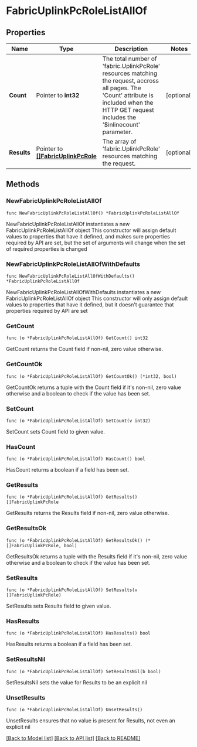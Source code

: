 # FabricUplinkPcRoleListAllOf

## Properties

Name | Type | Description | Notes
------------ | ------------- | ------------- | -------------
**Count** | Pointer to **int32** | The total number of &#39;fabric.UplinkPcRole&#39; resources matching the request, accross all pages. The &#39;Count&#39; attribute is included when the HTTP GET request includes the &#39;$inlinecount&#39; parameter. | [optional] 
**Results** | Pointer to [**[]FabricUplinkPcRole**](fabric.UplinkPcRole.md) | The array of &#39;fabric.UplinkPcRole&#39; resources matching the request. | [optional] 

## Methods

### NewFabricUplinkPcRoleListAllOf

`func NewFabricUplinkPcRoleListAllOf() *FabricUplinkPcRoleListAllOf`

NewFabricUplinkPcRoleListAllOf instantiates a new FabricUplinkPcRoleListAllOf object
This constructor will assign default values to properties that have it defined,
and makes sure properties required by API are set, but the set of arguments
will change when the set of required properties is changed

### NewFabricUplinkPcRoleListAllOfWithDefaults

`func NewFabricUplinkPcRoleListAllOfWithDefaults() *FabricUplinkPcRoleListAllOf`

NewFabricUplinkPcRoleListAllOfWithDefaults instantiates a new FabricUplinkPcRoleListAllOf object
This constructor will only assign default values to properties that have it defined,
but it doesn't guarantee that properties required by API are set

### GetCount

`func (o *FabricUplinkPcRoleListAllOf) GetCount() int32`

GetCount returns the Count field if non-nil, zero value otherwise.

### GetCountOk

`func (o *FabricUplinkPcRoleListAllOf) GetCountOk() (*int32, bool)`

GetCountOk returns a tuple with the Count field if it's non-nil, zero value otherwise
and a boolean to check if the value has been set.

### SetCount

`func (o *FabricUplinkPcRoleListAllOf) SetCount(v int32)`

SetCount sets Count field to given value.

### HasCount

`func (o *FabricUplinkPcRoleListAllOf) HasCount() bool`

HasCount returns a boolean if a field has been set.

### GetResults

`func (o *FabricUplinkPcRoleListAllOf) GetResults() []FabricUplinkPcRole`

GetResults returns the Results field if non-nil, zero value otherwise.

### GetResultsOk

`func (o *FabricUplinkPcRoleListAllOf) GetResultsOk() (*[]FabricUplinkPcRole, bool)`

GetResultsOk returns a tuple with the Results field if it's non-nil, zero value otherwise
and a boolean to check if the value has been set.

### SetResults

`func (o *FabricUplinkPcRoleListAllOf) SetResults(v []FabricUplinkPcRole)`

SetResults sets Results field to given value.

### HasResults

`func (o *FabricUplinkPcRoleListAllOf) HasResults() bool`

HasResults returns a boolean if a field has been set.

### SetResultsNil

`func (o *FabricUplinkPcRoleListAllOf) SetResultsNil(b bool)`

 SetResultsNil sets the value for Results to be an explicit nil

### UnsetResults
`func (o *FabricUplinkPcRoleListAllOf) UnsetResults()`

UnsetResults ensures that no value is present for Results, not even an explicit nil

[[Back to Model list]](../README.md#documentation-for-models) [[Back to API list]](../README.md#documentation-for-api-endpoints) [[Back to README]](../README.md)


